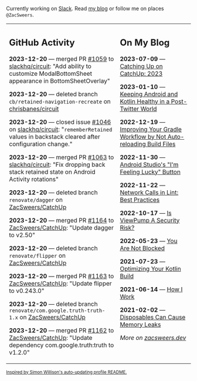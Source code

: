 Currently working on [Slack](https://slack.com/). Read [my blog](https://zacsweers.dev/) or follow me on places `@ZacSweers`.

<table><tr><td valign="top" width="60%">

## GitHub Activity
<!-- githubActivity starts -->
**2023-12-20** — merged PR [#1059](https://github.com/slackhq/circuit/pull/1059) to [slackhq/circuit](https://github.com/slackhq/circuit): "Add ability to customize ModalBottomSheet appearance in BottomSheetOverlay"

**2023-12-20** — deleted branch `cb/retained-navigation-recreate` on [chrisbanes/circuit](https://github.com/chrisbanes/circuit)

**2023-12-20** — closed issue [#1046](https://github.com/slackhq/circuit/issues/1046) on [slackhq/circuit](https://github.com/slackhq/circuit): "`rememberRetained` values in backstack cleared after configuration change."

**2023-12-20** — merged PR [#1063](https://github.com/slackhq/circuit/pull/1063) to [slackhq/circuit](https://github.com/slackhq/circuit): "Fix dropping back stack retained state on Android Activity rotations"

**2023-12-20** — deleted branch `renovate/dagger` on [ZacSweers/CatchUp](https://github.com/ZacSweers/CatchUp)

**2023-12-20** — merged PR [#1164](https://github.com/ZacSweers/CatchUp/pull/1164) to [ZacSweers/CatchUp](https://github.com/ZacSweers/CatchUp): "Update dagger to v2.50"

**2023-12-20** — deleted branch `renovate/flipper` on [ZacSweers/CatchUp](https://github.com/ZacSweers/CatchUp)

**2023-12-20** — merged PR [#1163](https://github.com/ZacSweers/CatchUp/pull/1163) to [ZacSweers/CatchUp](https://github.com/ZacSweers/CatchUp): "Update flipper to v0.243.0"

**2023-12-20** — deleted branch `renovate/com.google.truth-truth-1.x` on [ZacSweers/CatchUp](https://github.com/ZacSweers/CatchUp)

**2023-12-20** — merged PR [#1162](https://github.com/ZacSweers/CatchUp/pull/1162) to [ZacSweers/CatchUp](https://github.com/ZacSweers/CatchUp): "Update dependency com.google.truth:truth to v1.2.0"
<!-- githubActivity ends -->
</td><td valign="top" width="40%">

## On My Blog
<!-- blog starts -->
**2023-07-09** — [Catching Up on CatchUp: 2023](https://www.zacsweers.dev/catching-up-on-catchup-2023/)

**2023-01-10** — [Keeping Android and Kotlin Healthy in a Post-Twitter World](https://www.zacsweers.dev/keeping-android-healthy/)

**2022-12-19** — [Improving Your Gradle Workflow by Not Auto-reloading Build Files](https://www.zacsweers.dev/improving-your-workflow-by-not-auto-reloading-build-files/)

**2022-11-30** — [Android Studio's "I'm Feeling Lucky" Button](https://www.zacsweers.dev/android-studios-im-feeling-lucky-button/)

**2022-11-22** — [Network Calls in Lint: Best Practices](https://www.zacsweers.dev/network-calls-in-lint-best-practices/)

**2022-10-17** — [Is ViewPump A Security Risk?](https://www.zacsweers.dev/is-viewpump-a-security-risk/)

**2022-05-23** — [You Are Not Blocked](https://www.zacsweers.dev/you-are-not-blocked/)

**2021-07-23** — [Optimizing Your Kotlin Build](https://www.zacsweers.dev/optimizing-your-kotlin-build/)

**2021-06-14** — [How I Work](https://www.zacsweers.dev/how-i-work/)

**2021-02-02** — [Disposables Can Cause Memory Leaks](https://www.zacsweers.dev/disposables-can-cause-memory-leaks/)
<!-- blog ends -->
_More on [zacsweers.dev](https://zacsweers.dev/)_
</td></tr></table>

<sub><a href="https://simonwillison.net/2020/Jul/10/self-updating-profile-readme/">Inspired by Simon Willison's auto-updating profile README.</a></sub>
